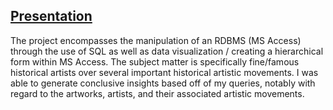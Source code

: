 ## [Presentation](https://docs.google.com/presentation/d/18me1UbMutnbW2FPiFXwVsYCyDpO201zemmdYASZnEWQ/edit?usp=sharing) 

The project encompasses the manipulation of an RDBMS (MS Access) through the use of SQL as well as data visualization / creating a hierarchical form within MS Access. The subject matter is specifically fine/famous historical artists over several important historical artistic movements. I was able to generate conclusive insights based off of my queries, notably with regard to the artworks, artists, and their associated artistic movements.



